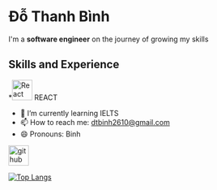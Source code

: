 # Đỗ Thanh Bình 
I'm a **software engineer** on the journey of growing my skills
## Skills and Experience
*<img src="https://upload.wikimedia.org/wikipedia/commons/a/a7/React-icon.svg" alt="React Logo" width="40" height="40"> REACT 


- 🌱 I’m currently learning IELTS  
- 📫 How to reach me: dtbinh2610@gmail.com  
- 😄 Pronouns: Binh 


[<img src='https://cdn.jsdelivr.net/npm/simple-icons@3.0.1/icons/github.svg' alt='github' height='40'>](https://github.com/dtbinh2610)  

[![Top Langs](https://github-readme-stats.vercel.app/api/top-langs/?username=dtbinh2610)](https://github.com/anuraghazra/github-readme-stats)

